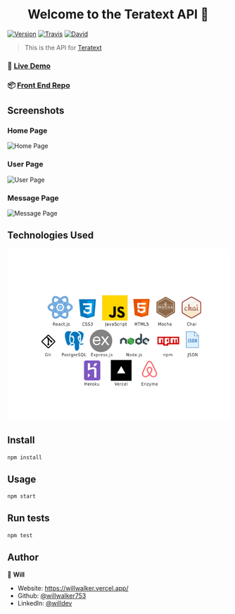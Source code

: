 <h1 align="center">Welcome to the Teratext API 👋</h1>

[![Version](https://img.shields.io/badge/version-0.1.0-blue.svg?cacheSeconds=2592000)](https://github.com/godban/browsers-support-badges) [![Travis](https://img.shields.io/travis/godban/browsers-support-badges.svg)](https://github.com/godban/browsers-support-badges) [![David](https://img.shields.io/david/godban/browsers-support-badges.svg)](https://github.com/godban/browsers-support-badges)

> This is the API for <a href='https://teratext.vercel.app/'>Teratext</a>

### 📨 [Live Demo](https://teratext.vercel.app/)
### 📦 [Front End Repo](https://github.com/willwalker753/teratext)

## Screenshots

### Home Page

![Home Page](https://i.gyazo.com/700c5cca25e3403f8f479a598ba9b708.png)

### User Page

![User Page](https://i.gyazo.com/96e6435b1bbd1d66719e41e111738628.png)

### Message Page

![Message Page](https://i.gyazo.com/5a23623d9f386a56c602168f9036e1d9.png)

## Technologies Used

![programming languages](https://github.com/willwalker753/organizing-your-react-code/blob/master/teratext-technologies-used.jpg?raw=true)

## Install

```sh
npm install
```

## Usage

```sh
npm start
```

## Run tests

```sh
npm test
```

## Author

👤 **Will**

* Website: https://willwalker.vercel.app/
* Github: [@willwalker753](https://github.com/willwalker753)
* LinkedIn: [@willdev](https://linkedin.com/in/willdev)
